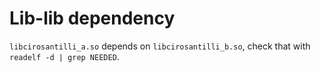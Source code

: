 # Lib-lib dependency

`libcirosantilli_a.so` depends on `libcirosantilli_b.so`, check that with `readelf -d | grep NEEDED`.
